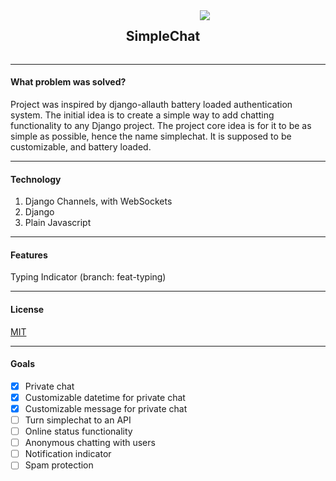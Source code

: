 <div class="center">
    <h2 class="title">SimpleChat</h2>
    <img src="simplechat.gif">
</div>

<style>
.center{
    display: flex;
    justify-content: center;
}
</style>

----------

#### What problem was solved?

Project was inspired by django-allauth battery loaded authentication system.
The initial idea is to create a simple way to add chatting functionality to any Django project.
The project core idea is for it to be as simple as possible, hence the name simplechat. 
It is supposed to be customizable, and battery loaded.

----------

#### Technology 

1. Django Channels, with WebSockets
2. Django 
3. Plain Javascript

----------

#### Features

Typing Indicator (branch: feat-typing)

----------

#### License 

[MIT](LICENSE)

----------

#### Goals

- [x] Private chat
- [x] Customizable datetime for private chat 
- [x] Customizable message for private chat 
- [ ] Turn simplechat to an API
- [ ] Online status functionality
- [ ] Anonymous chatting with users
- [ ] Notification indicator 
- [ ] Spam protection 
